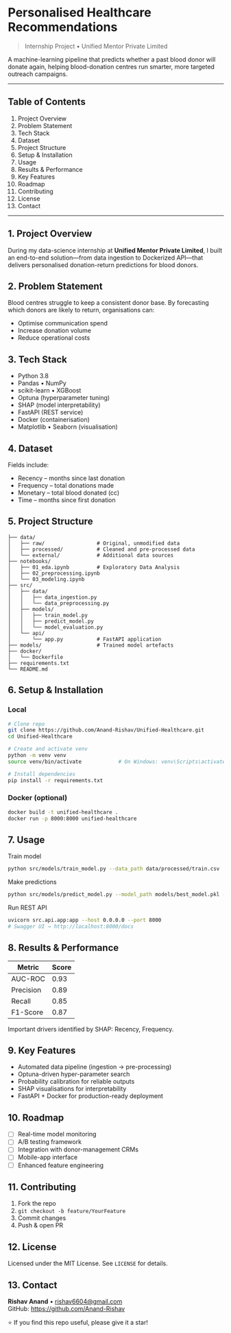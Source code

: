 # Personalised Healthcare Recommendations

> Internship Project • Unified Mentor Private Limited

A machine-learning pipeline that predicts whether a past blood donor will donate again, helping blood-donation centres run smarter, more targeted outreach campaigns.

---

## Table of Contents
1. Project Overview
2. Problem Statement
3. Tech Stack
4. Dataset
5. Project Structure
6. Setup & Installation
7. Usage
8. Results & Performance
9. Key Features
10. Roadmap
11. Contributing
12. License
13. Contact

---

## 1. Project Overview
During my data-science internship at **Unified Mentor Private Limited**, I built an end-to-end solution—from data ingestion to Dockerized API—that delivers personalised donation-return predictions for blood donors.

## 2. Problem Statement
Blood centres struggle to keep a consistent donor base. By forecasting which donors are likely to return, organisations can:
- Optimise communication spend
- Increase donation volume
- Reduce operational costs

## 3. Tech Stack
- Python 3.8  
- Pandas • NumPy  
- scikit-learn • XGBoost  
- Optuna (hyperparameter tuning)  
- SHAP (model interpretability)  
- FastAPI (REST service)  
- Docker (containerisation)  
- Matplotlib • Seaborn (visualisation)

## 4. Dataset
Fields include:  
- Recency – months since last donation  
- Frequency – total donations made  
- Monetary – total blood donated (cc)  
- Time – months since first donation  

## 5. Project Structure
~~~text
├── data/
│   ├── raw/                 # Original, unmodified data
│   ├── processed/           # Cleaned and pre-processed data
│   └── external/            # Additional data sources
├── notebooks/
│   ├── 01_eda.ipynb         # Exploratory Data Analysis
│   ├── 02_preprocessing.ipynb
│   └── 03_modeling.ipynb
├── src/
│   ├── data/
│   │   ├── data_ingestion.py
│   │   └── data_preprocessing.py
│   ├── models/
│   │   ├── train_model.py
│   │   ├── predict_model.py
│   │   └── model_evaluation.py
│   └── api/
│       └── app.py           # FastAPI application
├── models/                  # Trained model artefacts
├── docker/
│   └── Dockerfile
├── requirements.txt
└── README.md
~~~

## 6. Setup & Installation

### Local
~~~bash
# Clone repo
git clone https://github.com/Anand-Rishav/Unified-Healthcare.git
cd Unified-Healthcare

# Create and activate venv
python -m venv venv
source venv/bin/activate            # On Windows: venv\Scripts\activate

# Install dependencies
pip install -r requirements.txt
~~~

### Docker (optional)
~~~bash
docker build -t unified-healthcare .
docker run -p 8000:8000 unified-healthcare
~~~

## 7. Usage

Train model  
~~~bash
python src/models/train_model.py --data_path data/processed/train.csv
~~~

Make predictions  
~~~bash
python src/models/predict_model.py --model_path models/best_model.pkl --input_data data/test.csv
~~~

Run REST API  
~~~bash
uvicorn src.api.app:app --host 0.0.0.0 --port 8000
# Swagger UI → http://localhost:8000/docs
~~~

## 8. Results & Performance
| Metric     | Score |
|------------|-------|
| AUC-ROC    | 0.93  |
| Precision  | 0.89  |
| Recall     | 0.85  |
| F1-Score   | 0.87  |

Important drivers identified by SHAP: Recency, Frequency.

## 9. Key Features
- Automated data pipeline (ingestion → pre-processing)  
- Optuna-driven hyper-parameter search  
- Probability calibration for reliable outputs  
- SHAP visualisations for interpretability  
- FastAPI + Docker for production-ready deployment  

## 10. Roadmap
- [ ] Real-time model monitoring  
- [ ] A/B testing framework  
- [ ] Integration with donor-management CRMs  
- [ ] Mobile-app interface  
- [ ] Enhanced feature engineering  

## 11. Contributing
1. Fork the repo  
2. `git checkout -b feature/YourFeature`  
3. Commit changes  
4. Push & open PR  

## 12. License
Licensed under the MIT License. See `LICENSE` for details.

## 13. Contact
**Rishav Anand** • rishav6604@gmail.com  
GitHub: https://github.com/Anand-Rishav

⭐ If you find this repo useful, please give it a star!
